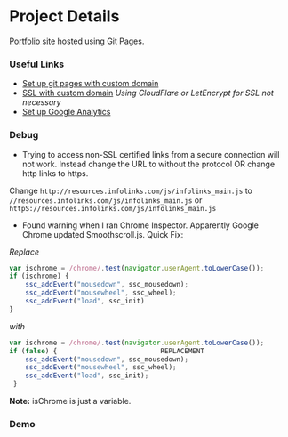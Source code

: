 # Project Details

[Portfolio site](https://yasinehsan.com/) hosted using Git Pages.


### Useful Links
- [Set up git pages with custom domain](https://medium.com/@kimcodes/setting-up-a-web-page-with-github-pages-f77d45573ab2)
- [SSL with custom domain](https://www.youtube.com/watch?v=UK5-nO4qK9g) *Using CloudFlare or LetEncrypt for SSL not necessary*
- [Set up Google Analytics](https://www.youtube.com/watch?v=mXcQ7rVn3ro)


### Debug
 * Trying to access non-SSL certified links from a secure connection will not work. Instead change the URL to without the protocol OR change http links to https.

  Change `http://resources.infolinks.com/js/infolinks_main.js` to `//resources.infolinks.com/js/infolinks_main.js` or `httpS://resources.infolinks.com/js/infolinks_main.js`

* Found warning when I ran Chrome Inspector. Apparently Google Chrome updated Smoothscroll.js. Quick Fix:

 *Replace*
 ```javascript
 var ischrome = /chrome/.test(navigator.userAgent.toLowerCase());
 if (ischrome) {
     ssc_addEvent("mousedown", ssc_mousedown);
     ssc_addEvent("mousewheel", ssc_wheel);
     ssc_addEvent("load", ssc_init)
 }
```
*with*
```Javascript
var ischrome = /chrome/.test(navigator.userAgent.toLowerCase());
if (false) {                          REPLACEMENT
	ssc_addEvent("mousedown", ssc_mousedown);
	ssc_addEvent("mousewheel", ssc_wheel);
	ssc_addEvent("load", ssc_init);
 }
 ```
 **Note:** isChrome is just a variable.



### Demo
